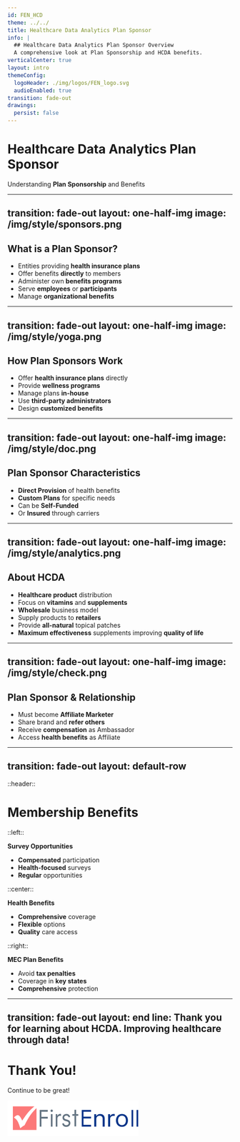 ```yaml
---
id: FEN_HCD
theme: ../../
title: Healthcare Data Analytics Plan Sponsor
info: |
  ## Healthcare Data Analytics Plan Sponsor Overview
  A comprehensive look at Plan Sponsorship and HCDA benefits.
verticalCenter: true
layout: intro
themeConfig:
  logoHeader: ./img/logos/FEN_logo.svg
  audioEnabled: true
transition: fade-out
drawings:
  persist: false
---
```

<div class="relative top-2">

<SlideAudio deckKey="FEN_HCD" />

  <div class="grid grid-cols-1 items-center py-8">

  # Healthcare Data Analytics Plan Sponsor

  Understanding **Plan Sponsorship** and Benefits
  </div>

</div>

---
transition: fade-out
layout: one-half-img
image: /img/style/sponsors.png
---

## What is a Plan Sponsor?

<v-clicks>

- Entities providing **health insurance plans**
- Offer benefits **directly** to members
- Administer own **benefits programs**
- Serve **employees** or **participants**
- Manage **organizational benefits**

</v-clicks>

---
transition: fade-out
layout: one-half-img
image: /img/style/yoga.png
---

## How Plan Sponsors Work

<v-clicks>

- Offer **health insurance plans** directly
- Provide **wellness programs**
- Manage plans **in-house**
- Use **third-party administrators**
- Design **customized benefits**

</v-clicks>

---
transition: fade-out
layout: one-half-img
image: /img/style/doc.png
---

## Plan Sponsor Characteristics

<v-clicks>

- **Direct Provision** of health benefits
- **Custom Plans** for specific needs
- Can be **Self-Funded**
- Or **Insured** through carriers

</v-clicks>

---
transition: fade-out
layout: one-half-img
image: /img/style/analytics.png
---

## About HCDA

<v-clicks>

- **Healthcare product** distribution
- Focus on **vitamins** and **supplements**
- **Wholesale** business model
- Supply products to **retailers**
- Provide **all-natural** topical patches
- **Maximum effectiveness** supplements improving **quality of life**

</v-clicks>

---
transition: fade-out
layout: one-half-img
image: /img/style/check.png
---

## Plan Sponsor & Relationship

<v-clicks>

- Must become **Affiliate Marketer**
- Share brand and **refer others**
- Receive **compensation** as Ambassador
- Access **health benefits** as Affiliate

</v-clicks>

---
transition: fade-out
layout: default-row
---

::header::
# Membership Benefits

::left::
<v-click>

**Survey Opportunities**
- **Compensated** participation
- **Health-focused** surveys
- **Regular** opportunities
</v-click>

::center::
<v-click>

**Health Benefits**
- **Comprehensive** coverage
- **Flexible** options
- **Quality** care access
</v-click>

::right::
<v-click>

**MEC Plan Benefits**
- Avoid **tax penalties**
- Coverage in **key states**
- **Comprehensive** protection
</v-click>

---
transition: fade-out
layout: end
line: Thank you for learning about HCDA. Improving healthcare through data!
---

# Thank You!

Continue to be great!

<img src="./img/logos/FEN_logo.svg" class="h-12 mt-32" alt="FirstEnroll Logo">

